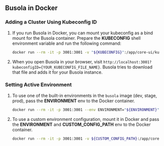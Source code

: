 ## Busola in Docker

### Adding a Cluster Using Kubeconfig ID

1. If you run Busola in Docker, you can mount your kubeconfig as a bind mount for the Busola container. Prepare the **KUBECONFIG** shell environment variable and run the following command:

   ```bash
   docker run --rm -it -p 3001:3001 -v "${KUBECONFIG}":/app/core-ui/kubeconfig/$(basename "${KUBECONFIG}") --pid=host --name busola europe-docker.pkg.dev/kyma-project/prod/busola:latest
   ```

2. When you open Busola in your browser, visit `http://localhost:3001?kubeconfigID={YOUR_KUBECONFIG_FILE_NAME}`. Busola tries to download that file and adds it for your Busola instance.

### Setting Active Environment

1. To use one of the built-in environments in the `busola` image (dev, stage, prod), pass the **ENVIRONMENT** env to the Docker container.

   ```bash
   docker run --rm -it -p 3001:3001 --env ENVIRONMENT="${ENVIRONMENT}" --pid=host --name busola europe-docker.pkg.dev/kyma-project/prod/busola:latest
   ```

2. To use a custom environment configuration, mount it in Docker and pass the **ENVIRONMENT** and **CUSTOM_CONFIG_PATH** env to the Docker container.
   ```bash
   docker run --rm -it -p 3001:3001 -v ${CUSTOM_CONFIG_PATH}:/app/core-ui/environments/ --env ENVIRONMENT="${ENVIRONMENT}" --pid=host --name busola europe-docker.pkg.dev/kyma-project/prod/busola:latest
   ```
